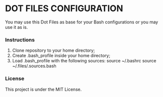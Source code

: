 # DOT FILES CONFIGURATION

You may use this Dot Files as base for your Bash configurations or you may use it as is.

### Instructions

1. Clone repository to your home directory;
2. Create .bash_profile inside your home directory;
3. Load .bash_profile with the following sources:
source ~/.bashrc
source ~/.files/.sources.bash

### License

This project is under the MIT License.
